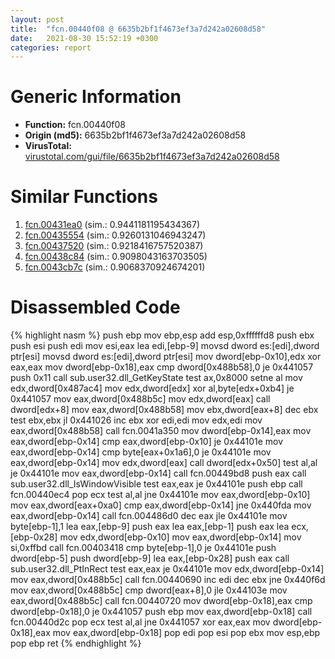 ```yaml
---
layout: post
title:  "fcn.00440f08 @ 6635b2bf1f4673ef3a7d242a02608d58"
date:   2021-08-30 15:52:19 +0300
categories: report
---
```


# Generic Information
- **Function:** fcn.00440f08
- **Origin (md5):** 6635b2bf1f4673ef3a7d242a02608d58
- **VirusTotal:** [virustotal.com/gui/file/6635b2bf1f4673ef3a7d242a02608d58][virustotal_ref]



# Similar Functions

1. [fcn.00431ea0][similar_1_ref] (sim.: 0.9441181195434367)
2. [fcn.00435554][similar_2_ref] (sim.: 0.9260131046943247)
3. [fcn.00437520][similar_3_ref] (sim.: 0.9218416757520387)
4. [fcn.00438c84][similar_4_ref] (sim.: 0.9098043163703505)
5. [fcn.0043cb7c][similar_5_ref] (sim.: 0.9068370924674201)


# Disassembled Code

{% highlight nasm %}
push ebp
mov ebp,esp
add esp,0xffffffd8
push ebx
push esi
push edi
mov esi,eax
lea edi,[ebp-9]
movsd dword es:[edi],dword ptr[esi]
movsd dword es:[edi],dword ptr[esi]
mov dword[ebp-0x10],edx
xor eax,eax
mov dword[ebp-0x18],eax
cmp dword[0x488b58],0
je 0x441057
push 0x11
call sub.user32.dll_GetKeyState
test ax,0x8000
setne al
mov edx,dword[0x487ac4]
mov edx,dword[edx]
xor al,byte[edx+0xb4]
je 0x441057
mov eax,dword[0x488b5c]
mov edx,dword[eax]
call dword[edx+8]
mov eax,dword[0x488b58]
mov ebx,dword[eax+8]
dec ebx
test ebx,ebx
jl 0x441026
inc ebx
xor edi,edi
mov edx,edi
mov eax,dword[0x488b58]
call fcn.0041a350
mov dword[ebp-0x14],eax
mov eax,dword[ebp-0x14]
cmp eax,dword[ebp-0x10]
je 0x44101e
mov eax,dword[ebp-0x14]
cmp byte[eax+0x1a6],0
je 0x44101e
mov eax,dword[ebp-0x14]
mov edx,dword[eax]
call dword[edx+0x50]
test al,al
je 0x44101e
mov eax,dword[ebp-0x14]
call fcn.00449bd8
push eax
call sub.user32.dll_IsWindowVisible
test eax,eax
je 0x44101e
push ebp
call fcn.00440ec4
pop ecx
test al,al
jne 0x44101e
mov eax,dword[ebp-0x10]
mov eax,dword[eax+0xa0]
cmp eax,dword[ebp-0x14]
jne 0x440fda
mov eax,dword[ebp-0x14]
call fcn.004486d0
dec eax
jle 0x44101e
mov byte[ebp-1],1
lea eax,[ebp-9]
push eax
lea eax,[ebp-1]
push eax
lea ecx,[ebp-0x28]
mov edx,dword[ebp-0x10]
mov eax,dword[ebp-0x14]
mov si,0xffbd
call fcn.00403418
cmp byte[ebp-1],0
je 0x44101e
push dword[ebp-5]
push dword[ebp-9]
lea eax,[ebp-0x28]
push eax
call sub.user32.dll_PtInRect
test eax,eax
je 0x44101e
mov edx,dword[ebp-0x14]
mov eax,dword[0x488b5c]
call fcn.00440690
inc edi
dec ebx
jne 0x440f6d
mov eax,dword[0x488b5c]
cmp dword[eax+8],0
jle 0x44103e
mov eax,dword[0x488b5c]
call fcn.00440720
mov dword[ebp-0x18],eax
cmp dword[ebp-0x18],0
je 0x441057
push ebp
mov eax,dword[ebp-0x18]
call fcn.00440d2c
pop ecx
test al,al
jne 0x441057
xor eax,eax
mov dword[ebp-0x18],eax
mov eax,dword[ebp-0x18]
pop edi
pop esi
pop ebx
mov esp,ebp
pop ebp
ret 
{% endhighlight %}


[similar_1_ref]: /report/fcn.00431ea0@8aa4eec8eb0ac35fe10d9e0394d3dbe4
[similar_2_ref]: /report/fcn.00435554@2ba145d6678d721baeb8d825fab7c600
[similar_3_ref]: /report/fcn.00437520@27f3ad32e2eddc62e5434f19748fa0be
[similar_4_ref]: /report/fcn.00438c84@2ba145d6678d721baeb8d825fab7c600
[similar_5_ref]: /report/fcn.0043cb7c@6635b2bf1f4673ef3a7d242a02608d58
[virustotal_ref]: https://www.virustotal.com/gui/file/6635b2bf1f4673ef3a7d242a02608d58